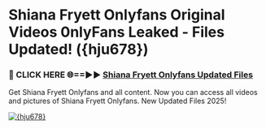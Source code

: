 # Shiana Fryett Onlyfans Original Videos 0nlyFans Leaked - Files Updated! ({hju678})

<h3>🔴 CLICK HERE 🌐==►► <a href="https://tinyurl.com/ms9xzufz" rel="nofollow">Shiana Fryett Onlyfans Updated Files</a></h3>

Get Shiana Fryett Onlyfans and all content. Now you can access all videos and pictures of Shiana Fryett Onlyfans. New Updated Files 2025!

[![{hju678}](https://i.imgur.com/PQ7UWWw.gif)](https://tinyurl.com/ms9xzufz)